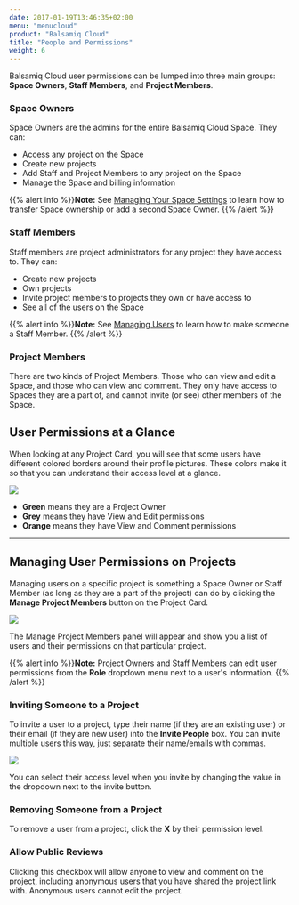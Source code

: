 ```yaml
---
date: 2017-01-19T13:46:35+02:00
menu: "menucloud"
product: "Balsamiq Cloud"
title: "People and Permissions"
weight: 6
---
```


Balsamiq Cloud user permissions can be lumped into three main groups: **Space Owners**, **Staff Members**, and **Project Members**.

### Space Owners
Space Owners are the admins for the entire Balsamiq Cloud Space. They can:

- Access any project on the Space
- Create new projects
- Add Staff and Project Members to any project on the Space
- Manage the Space and billing information

{{% alert info %}}**Note:** See [Managing Your Space Settings](../spaces/#managing-your-space-settings) to learn how to transfer Space ownership or add a second Space Owner. {{% /alert %}}

### Staff Members
Staff members are project administrators for any project they have access to. They can:

- Create new projects
- Own projects
- Invite project members to projects they own or have access to
- See all of the users on the Space

{{% alert info %}}**Note:** See [Managing Users](../spaces/#managing-users) to learn how to make someone a Staff Member. {{% /alert %}}

### Project Members
There are two kinds of Project Members. Those who can view and edit a Space, and those who can view and comment. They only have access to Spaces they are a part of, and cannot invite (or see) other members of the Space.

## User Permissions at a Glance

When looking at any Project Card, you will see that some users have different colored borders around their profile pictures. These colors make it so that you can understand their access level at a glance.

![](//media.balsamiq.com/img/support/docs/cloud/user-glance.png)

- **Green** means they are a Project Owner
- **Grey** means they have View and Edit permissions
- **Orange** means they have View and Comment permissions

---

## Managing User Permissions on Projects

Managing users on a specific project is something a Space Owner or Staff Member (as long as they are a part of the project) can do by clicking the **Manage Project Members** button on the Project Card.

![](//media.balsamiq.com/img/support/docs/cloud/manage-project-members-button.png)

The Manage Project Members panel will appear and show you a list of users and their permissions on that particular project.

{{% alert info %}}**Note:** Project Owners and Staff Members can edit user permissions from the **Role** dropdown menu next to a user's information. {{% /alert %}}

### Inviting Someone to a Project

To invite a user to a project, type their name (if they are an existing user) or their email (if they are new user) into the **Invite People** box. You can invite multiple users this way, just separate their name/emails with commas.

![](//media.balsamiq.com/img/support/docs/cloud/invite-project-member.png)

You can select their access level when you invite by changing the value in the dropdown next to the invite button.

### Removing Someone from a Project

To remove a user from a project, click the **X** by their permission level.

### Allow Public Reviews

Clicking this checkbox will allow anyone to view and comment on the project, including anonymous users that you have shared the project link with. Anonymous users cannot edit the project.
